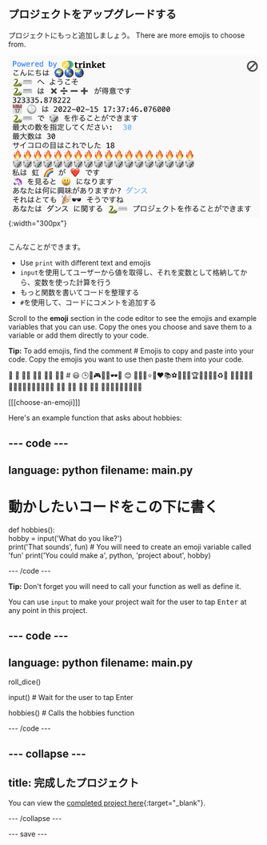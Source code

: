 ## プロジェクトをアップグレードする

<div style="display: flex; flex-wrap: wrap">
<div style="flex-basis: 200px; flex-grow: 1; margin-right: 15px;">
プロジェクトにもっと追加しましょう。 There are more emojis to choose from.
  </div>
<div>

![出力領域のより多くのテキスト、絵文字、入力で長くなったプロジェクト。](images/upgrade_ideas.png){:width="300px"} 

</div>
</div>

こんなことができます。
+ Use `print` with different text and emojis
+ `input`を使用してユーザーから値を取得し、それを変数として格納してから、変数を使った計算を行う
+ もっと関数を書いてコードを整理する
+ `#`を使用して、コードにコメントを追加する

Scroll to the **emoji** section in the code editor to see the emojis and example variables that you can use. Copy the ones you choose and save them to a variable or add them directly to your code.

**Tip:** To add emojis, find the comment # Emojis to copy and paste into your code. Copy the emojis you want to use then paste them into your code.

🎊 🙌 🙌🏼 🙌🏽 🙌🏾 🙌🏿 # 😃 🕒🎨🎮🔬🎉🕶️🎲 😊 🦄🚀💯⭐💛❤️📚⚽🏏🏀🥋🏆✨🥺🌈🔥♻️🌳 👩‍🦽👩🏼‍🦽👩🏽‍🦽👩🏾‍🦽👩🏿‍🦽🧘 🧘🏼 🧘🏽 🧘🏾 🧘🏿 🙋🙋🏼🙋🏽🙋🏾🙋🏿

[[[choose-an-emoji]]]

Here's an example function that asks about hobbies:

--- code ---
---
language: python
filename: main.py
---

# 動かしたいコードをこの下に書く
def hobbies():   
hobby = input('What do you like?')   
print('That sounds', fun)  # You will need to create an emoji variable called 'fun' print('You could make a', python, 'project about', hobby)

--- /code ---

**Tip:** Don't forget you will need to call your function as well as define it.

You can use `input` to make your project wait for the user to tap <kbd>Enter</kbd> at any point in this project.

--- code ---
---
language: python
filename: main.py
---

roll_dice()

input()  # Wait for the user to tap Enter

hobbies()  # Calls the hobbies function

--- /code ---

--- collapse ---
---
title: 完成したプロジェクト
---

You can view the [completed project here](https://editor.raspberrypi.org/en/projects/hello-world-solution){:target="_blank"}.

--- /collapse ---

--- save ---
